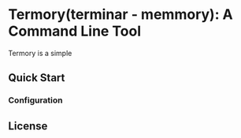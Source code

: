 # Termory(terminar - memmory): A Command Line Tool

Termory is a simple

## Quick Start

### Configuration


## License



